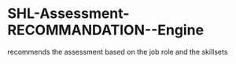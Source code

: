 # SHL-Assessment-RECOMMANDATION--Engine
recommends the assessment based on the job role and the skillsets
